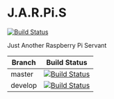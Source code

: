 # J.A.R.Pi.S
[![Build Status](https://travis-ci.com/dschaufelberger/J.A.R.Pi.S.svg?token=qsqzCPr7ymhyZpmymQBw&branch=master)](https://travis-ci.com/dschaufelberger/J.A.R.Pi.S)

Just Another Raspberry Pi Servant

| Branch | Build Status |
| --- | --- |
| master | [![Build Status](https://travis-ci.com/dschaufelberger/J.A.R.Pi.S.svg?token=qsqzCPr7ymhyZpmymQBw&branch=master)](https://travis-ci.com/dschaufelberger/J.A.R.Pi.S) |
| develop | [![Build Status](https://travis-ci.com/dschaufelberger/J.A.R.Pi.S.svg?token=qsqzCPr7ymhyZpmymQBw&branch=develop)](https://travis-ci.com/dschaufelberger/J.A.R.Pi.S) |
